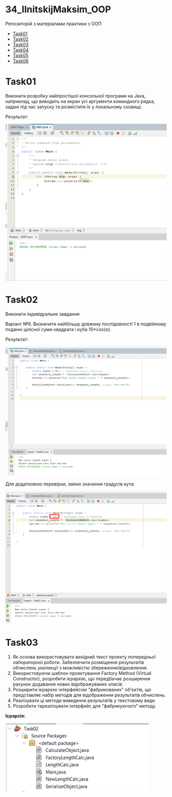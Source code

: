 # 34_IlnitskijMaksim_OOP
Репозиторій з матеріалами практики з ООП

+ [Task01](#Task01)
+ [Task02](#Task02)
+ [Task03](#Task03)
+ [Task04](#Task04)
+ [Task05](#Task05)
+ [Task06](#Task06)

# Task01

Виконати розробку найпростішої консольної програми на Java, наприклад, що виводить на екран усі аргументи командного рядка, задані під час запуску та розмістити їх у локальному сховищі.

Результат:

![Task01](https://github.com/IlnitskijMaksim/34_IlnitskijMaksim_OOP/blob/main/Task01/Task01res.png)

# Task02

Виконати індивідуальне завдання

Варіант №6. Визначити найбільшу довжину послідовності 1 в подвійному поданні цілісної суми квадрата і куба 10*cos(α).

Результат:

![Task02](https://github.com/IlnitskijMaksim/34_IlnitskijMaksim_OOP/blob/main/Task02/img/Task02res.png)

Для додатковою перевірки, зміню значення градусів кута:

![Task02](https://github.com/IlnitskijMaksim/34_IlnitskijMaksim_OOP/blob/main/Task02/img/Task02res2.png)

# Task03

1. Як основа використовувати вихідний текст проекту попередньої лабораторної роботи. Забезпечити розміщення результатів обчислень уколекції з можливістю збереження/відновлення.
2. Використовуючи шаблон проектування Factory Method (Virtual Constructor), розробити ієрархію, що передбачає розширення рахунок додавання
нових відображуваних класів.
3. Розширити ієрархію інтерфейсом "фабрикованих" об'єктів, що представляє набір методів для відображення результатів обчислень.
4. Реалізувати ці методи виведення результатів у текстовому виде.
5. Розробити тареалізувати інтерфейс для "фабрикуючого" методу.

**Ієрархія:**

![Task03](https://github.com/IlnitskijMaksim/34_IlnitskijMaksim_OOP/blob/main/Task03/img/Task03res.png)
